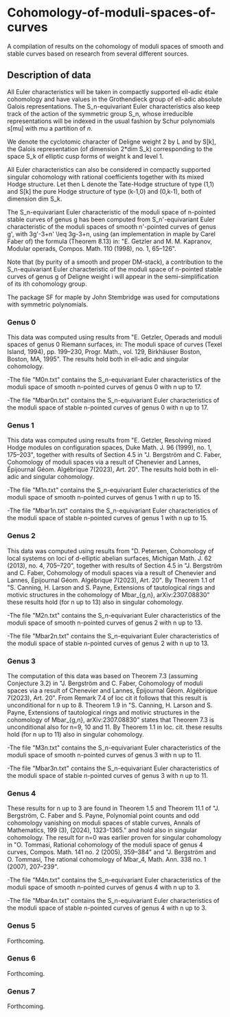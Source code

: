 # Cohomology-of-moduli-spaces-of-curves

A compilation of results on the cohomology of moduli spaces of smooth and stable curves based on research from several different sources. 

## Description of data

All Euler characteristics will be taken in compactly supported ell-adic étale cohomology and have values in the Grothendieck group of ell-adic absolute Galois representations. The S_n-equivariant Euler characteristics also keep track of the action of the symmetric group S_n, whose irreducible representations will be indexed in the usual fashion by Schur polynomials s[mu] with mu a partition of $n$. 

We denote the cyclotomic character of Deligne weight 2 by L and by S[k], the Galois representation (of dimension 2*dim S_k) corresponding to the space S_k of elliptic cusp forms of weight k and level 1. 

All Euler characteristics can also be considered in compactly supported singular cohomology with rational coefficients together with its mixed Hodge structure. Let then L denote the Tate-Hodge structure of type (1,1) and S[k] the pure Hodge structure of type (k-1,0) and (0,k-1), both of dimension dim S_k. 

The S_n-equivariant Euler characteristic of the moduli space of n-pointed stable curves of genus g has been computed from S_n'-equivariant Euler characteristic of the moduli spaces of smooth n'-pointed curves of genus g', with 3g'-3+n' \leq 3g-3+n, using (an implementation in maple by Carel Faber of) the formula (Theorem 8.13) in: 
"E. Getzler and M. M. Kapranov, Modular operads, Compos. Math. 110 (1998), no. 1, 65–126".

Note that (by purity of a smooth and proper DM-stack), a contribution to the S_n-equivariant Euler characteristic of the moduli space of n-pointed stable curves of genus g of Deligne weight i will appear in the semi-simplification of its ith cohomology group.  

The package SF for maple by John Stembridge was used for computations with symmetric polynomials. 

### Genus 0

This data was computed using results from  "E. Getzler, Operads and moduli spaces of genus 0 Riemann surfaces, in: The moduli space of curves (Texel Island, 1994), pp. 199–230, Progr. Math., vol. 129, Birkhäuser Boston, Boston, MA, 1995". The results hold both in ell-adic and singular cohomology. 

-The file "M0n.txt" contains the S_n-equivariant Euler characteristics of the moduli space of smooth n-pointed curves of genus 0 with n up to 17.

-The file "Mbar0n.txt" contains the S_n-equivariant Euler characteristics of the moduli space of stable n-pointed curves of genus 0 with n up to 17.

### Genus 1 

This data was computed using results from "E. Getzler, Resolving mixed Hodge modules on configuration spaces, Duke Math. J. 96 (1999), no. 1, 175–203", together with results of Section 4.5 in "J. Bergström and C. Faber, Cohomology of moduli spaces via a result of Chenevier and Lannes, Épijournal Géom. Algébrique 7(2023), Art. 20". The results hold both in ell-adic and singular cohomology. 

-The file "M1n.txt" contains the S_n-equivariant Euler characteristics of the moduli space of smooth n-pointed curves of genus 1 with n up to 15.

-The file "Mbar1n.txt" contains the S_n-equivariant Euler characteristics of the moduli space of stable n-pointed curves of genus 1 with n up to 15.

### Genus 2

This data was computed using results from "D. Petersen, Cohomology of local systems on loci of d-elliptic abelian surfaces, Michigan Math. J. 62 (2013), no. 4, 705–720", together with results of Section 4.5 in "J. Bergström and C. Faber, Cohomology of moduli spaces via a result of Chenevier and Lannes, Épijournal Géom. Algébrique 7(2023), Art. 20". By Theorem 1.1 of "S. Canning, H. Larson and S. Payne, Extensions of tautological rings and motivic structures in the cohomology of Mbar_{g,n}, arXiv:2307.08830" these results hold (for n up to 13) also in singular cohomology.  

-The file "M2n.txt" contains the S_n-equivariant Euler characteristics of the moduli space of smooth n-pointed curves of genus 2 with n up to 13.

-The file "Mbar2n.txt" contains the S_n-equivariant Euler characteristics of the moduli space of stable n-pointed curves of genus 2 with n up to 13.

### Genus 3

The computation of this data was based on Theorem 7.3 (assuming Conjecture 3.2) in "J. Bergström and C. Faber, Cohomology of moduli spaces via a result of Chenevier and Lannes, Épijournal Géom. Algébrique 7(2023), Art. 20". From Remark 7.4 of loc cit it follows that this result is unconditional for n up to 8. Theorem 1.9 in "S. Canning, H. Larson and S. Payne, Extensions of tautological rings and motivic structures in the cohomology of Mbar_{g,n}, arXiv:2307.08830" states that Theorem 7.3 is unconditional also for n=9, 10 and 11. By Theorem 1.1 in loc. cit. these results hold (for n up to 11) also in singular cohomology.  

-The file "M3n.txt" contains the S_n-equivariant Euler characteristics of the moduli space of smooth n-pointed curves of genus 3 with n up to 11.

-The file "Mbar3n.txt" contains the S_n-equivariant Euler characteristics of the moduli space of stable n-pointed curves of genus 3 with n up to 11.

### Genus 4

These results for n up to 3 are found in Theorem 1.5 and Theorem 11.1 of "J. Bergström, C. Faber and S. Payne, Polynomial point counts and odd cohomology vanishing on moduli spaces of stable curves, Annals of Mathematics, 199 (3), (2024), 1323-1365." and hold also in singular cohomology. The result for n=0 was earlier proven for singular cohomology in "O. Tommasi, Rational cohomology of the moduli space of genus 4 curves, Compos. Math. 141 no. 2 (2005), 359–384" and "J. Bergström and O. Tommasi, The rational cohomology of Mbar_4, Math. Ann. 338 no. 1 (2007), 207–239".

-The file "M4n.txt" contains the S_n-equivariant Euler characteristics of the moduli space of smooth n-pointed curves of genus 4 with n up to 3.

-The file "Mbar4n.txt" contains the S_n-equivariant Euler characteristics of the moduli space of stable n-pointed curves of genus 4 with n up to 3.

### Genus 5

Forthcoming. 

### Genus 6

Forthcoming. 

### Genus 7

Forthcoming. 

